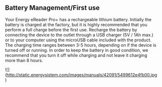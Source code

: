 ## Battery Management/First use

Your Energy eReader Pro+ has a rechargeable lithium battery. Initially the battery is charged at the factory, but it is highly recommended that you perform a full charge before the first use. Recharge the battery by connecting the device to the outlet through a USB charger (5V / 1Ah max.) or to your computer using the microUSB cable included with the product. The charging time ranges between 3-5 hours, depending on if the device is turned off or running. In order to keep the battery in good condition, we recommend that you turn it off while charging and not leave it charging more than 8 hours.

![] (http://static.energysistem.com/images/manuals/42091/5499612e4fb00.jpg)

